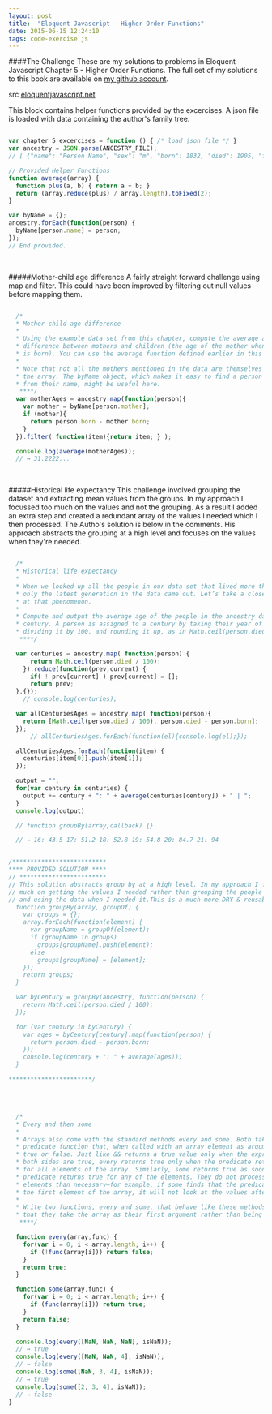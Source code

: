 ```yaml
---
layout: post
title:  "Eloquent Javascript - Higher Order Functions"
date: 2015-06-15 12:24:10
tags: code-exercise js
---
```


####The Challenge
These are my solutions to problems in Eloquent Javascript Chapter 5 - Higher Order Functions. The full set of my solutions to this book are available on [my github account](https://github.com/pjho/eloquent-javascript).


>
src [eloquentjavascript.net][src]

This block contains helper functions provided by the excercises. A json file is loaded with data containing the author's family tree.

~~~ javascript

var chapter_5_excercises = function () { /* load json file */ }
var ancestry = JSON.parse(ANCESTRY_FILE);
// [ {"name": "Person Name", "sex": "m", "born": 1832, "died": 1905, "father": "F Name", "mother": "M Name"} ... ]

// Provided Helper Functions
function average(array) {
  function plus(a, b) { return a + b; }
  return (array.reduce(plus) / array.length).toFixed(2);
}

var byName = {};
ancestry.forEach(function(person) {
  byName[person.name] = person;
});
// End provided.

~~~

&nbsp;

#####Mother-child age difference
A fairly straight forward challenge using map and filter. This could have been improved by filtering out null values before mapping them.

~~~ javascript

  /*
  * Mother-child age difference
  *
  * Using the example data set from this chapter, compute the average age
  * difference between mothers and children (the age of the mother when the child
  * is born). You can use the average function defined earlier in this chapter.
  *
  * Note that not all the mothers mentioned in the data are themselves present in
  * the array. The byName object, which makes it easy to find a person’s object
  * from their name, might be useful here.
   ****/
  var motherAges = ancestry.map(function(person){
    var mother = byName[person.mother];
    if (mother){
      return person.born - mother.born;
    }
  }).filter( function(item){return item; } );

  console.log(average(motherAges));
  // → 31.2222...

~~~

&nbsp;

#####Historical life expectancy
This challenge involved grouping the dataset and extracting mean values from the groups. In my approach I focussed too much on the values and not the grouping. As a result I added an extra step and created a redundant array of the values I needed which I then processed. The Autho's solution is below in the comments. His approach abstracts the grouping at a high level and focuses on the values when they're needed.

~~~ javascript

  /*
  * Historical life expectancy
  *
  * When we looked up all the people in our data set that lived more than 90 years,
  * only the latest generation in the data came out. Let’s take a closer look
  * at that phenomenon.
  *
  * Compute and output the average age of the people in the ancestry data set per
  * century. A person is assigned to a century by taking their year of death,
  * dividing it by 100, and rounding it up, as in Math.ceil(person.died / 100).
   ****/

  var centuries = ancestry.map( function(person) {
      return Math.ceil(person.died / 100);
    }).reduce(function(prev,current) {
      if( ! prev[current] ) prev[current] = [];
      return prev;
  },{});
    // console.log(centuries);

  var allCenturiesAges = ancestry.map( function(person){
    return [Math.ceil(person.died / 100), person.died - person.born];
  });
      // allCenturiesAges.forEach(function(el){console.log(el);});

  allCenturiesAges.forEach(function(item) {
    centuries[item[0]].push(item[1]);
  });

  output = "";
  for(var century in centuries) {
    output += century + ": " + average(centuries[century]) + " | ";
  }
  console.log(output)

  // function groupBy(array,callback) {}

  // → 16: 43.5 17: 51.2 18: 52.8 19: 54.8 20: 84.7 21: 94


/**************************
**** PROVIDED SOLUTION ****
// ************************
// This solution abstracts group by at a high level. In my approach I focused too
// much on getting the values I needed rather than grouping the people objects
// and using the data when I needed it.This is a much more DRY & reusable solution.
  function groupBy(array, groupOf) {
    var groups = {};
    array.forEach(function(element) {
      var groupName = groupOf(element);
      if (groupName in groups)
        groups[groupName].push(element);
      else
        groups[groupName] = [element];
    });
    return groups;
  }

  var byCentury = groupBy(ancestry, function(person) {
    return Math.ceil(person.died / 100);
  });

  for (var century in byCentury) {
    var ages = byCentury[century].map(function(person) {
      return person.died - person.born;
    });
    console.log(century + ": " + average(ages));
  }

***********************/
~~~

&nbsp;

~~~ javascript

  /*
  * Every and then some
  *
  * Arrays also come with the standard methods every and some. Both take a
  * predicate function that, when called with an array element as argument, returns
  * true or false. Just like && returns a true value only when the expressions on
  * both sides are true, every returns true only when the predicate returns true
  * for all elements of the array. Similarly, some returns true as soon as the
  * predicate returns true for any of the elements. They do not process more
  * elements than necessary—for example, if some finds that the predicate holds for
  * the first element of the array, it will not look at the values after that.
  *
  * Write two functions, every and some, that behave like these methods, except
  * that they take the array as their first argument rather than being a method.
   ****/

  function every(array,func) {
    for(var i = 0; i < array.length; i++) {
      if (!func(array[i])) return false;
    }
    return true;
  }

  function some(array,func) {
    for(var i = 0; i < array.length; i++) {
      if (func(array[i])) return true;
    }
    return false;
  }

  console.log(every([NaN, NaN, NaN], isNaN));
  // → true
  console.log(every([NaN, NaN, 4], isNaN));
  // → false
  console.log(some([NaN, 3, 4], isNaN));
  // → true
  console.log(some([2, 3, 4], isNaN));
  // → false
}

~~~

[src]: http://eloquentjavascript.net/05_higher_order.html
